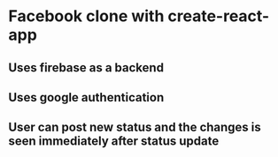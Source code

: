 # Facebook clone with create-react-app

## Uses firebase as a backend
## Uses google authentication 
## User can post new status and the changes is seen immediately after status update


